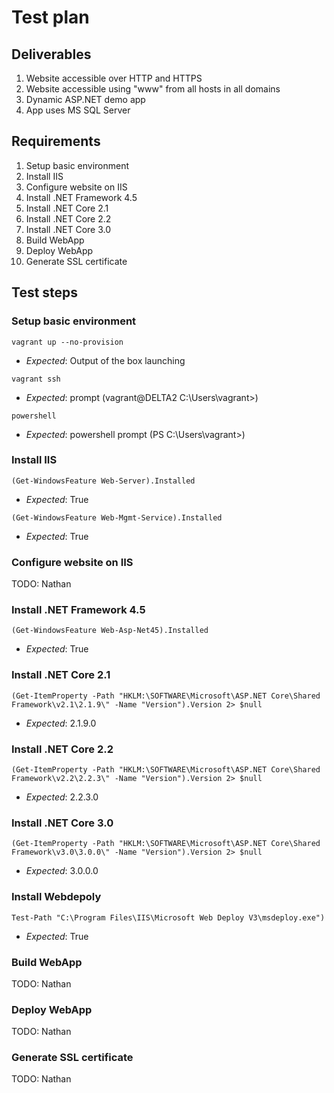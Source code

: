 # Test plan

## Deliverables

1. Website accessible over HTTP and HTTPS
2. Website accessible using "www" from all hosts in all domains
3. Dynamic ASP.NET demo app
4. App uses MS SQL Server


## Requirements

1. Setup basic environment
2. Install IIS
3. Configure website on IIS
5. Install .NET Framework 4.5
6. Install .NET Core 2.1
7. Install .NET Core 2.2
8. Install .NET Core 3.0
9. Build WebApp
10. Deploy WebApp
11. Generate SSL certificate


## Test steps

### Setup basic environment

`vagrant up --no-provision`

- *Expected*: Output of the box launching

`vagrant ssh`

- *Expected*: prompt (vagrant@DELTA2 C:\Users\vagrant>)

`powershell`

- *Expected*: powershell prompt (PS C:\Users\vagrant>)


### Install IIS

`(Get-WindowsFeature Web-Server).Installed`

- *Expected*: True

`(Get-WindowsFeature Web-Mgmt-Service).Installed`

- *Expected*: True


### Configure website on IIS

TODO: Nathan


### Install .NET Framework 4.5

`(Get-WindowsFeature Web-Asp-Net45).Installed`

- *Expected*: True


### Install .NET Core 2.1

`(Get-ItemProperty -Path "HKLM:\SOFTWARE\Microsoft\ASP.NET Core\Shared Framework\v2.1\2.1.9\" -Name "Version").Version 2> $null`

- *Expected*: 2.1.9.0


### Install .NET Core 2.2

`(Get-ItemProperty -Path "HKLM:\SOFTWARE\Microsoft\ASP.NET Core\Shared Framework\v2.2\2.2.3\" -Name "Version").Version 2> $null`

- *Expected*: 2.2.3.0


### Install .NET Core 3.0

`(Get-ItemProperty -Path "HKLM:\SOFTWARE\Microsoft\ASP.NET Core\Shared Framework\v3.0\3.0.0\" -Name "Version").Version 2> $null`

- *Expected*: 3.0.0.0


### Install Webdepoly

`Test-Path "C:\Program Files\IIS\Microsoft Web Deploy V3\msdeploy.exe")`

- *Expected*: True


### Build WebApp

TODO: Nathan


### Deploy WebApp

TODO: Nathan


### Generate SSL certificate

TODO: Nathan








